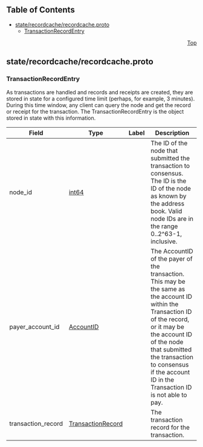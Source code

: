 ## Table of Contents

- [state/recordcache/recordcache.proto](#state_recordcache_recordcache-proto)
    - [TransactionRecordEntry](#proto-TransactionRecordEntry)
  



<a name="state_recordcache_recordcache-proto"></a>
<p align="right"><a href="#top">Top</a></p>

## state/recordcache/recordcache.proto



<a name="proto-TransactionRecordEntry"></a>

### TransactionRecordEntry
As transactions are handled and records and receipts are created, they are stored in state for a configured time
limit (perhaps, for example, 3 minutes). During this time window, any client can query the node and get the record
or receipt for the transaction. The TransactionRecordEntry is the object stored in state with this information.


| Field | Type | Label | Description |
| ----- | ---- | ----- | ----------- |
| node_id | [int64](#int64) |  | The ID of the node that submitted the transaction to consensus. The ID is the ID of the node as known by the address book. Valid node IDs are in the range 0..2^63-1, inclusive. |
| payer_account_id | [AccountID](#proto-AccountID) |  | The AccountID of the payer of the transaction. This may be the same as the account ID within the Transaction ID of the record, or it may be the account ID of the node that submitted the transaction to consensus if the account ID in the Transaction ID is not able to pay. |
| transaction_record | [TransactionRecord](#proto-TransactionRecord) |  | The transaction record for the transaction. |





 <!-- end messages -->

 <!-- end enums -->

 <!-- end HasExtensions -->

 <!-- end services -->


